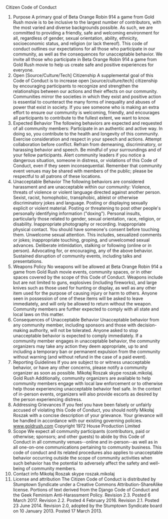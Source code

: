 
Citizen Code of Conduct
1. Purpose
A primary goal of Beta Orange Robin 914 a game from Gold Rush movie is to be inclusive to the largest number of contributors, with the most varied and diverse backgrounds possible. As such, we are committed to providing a friendly, safe and welcoming environment for all, regardless of gender, sexual orientation, ability, ethnicity, socioeconomic status, and religion (or lack thereof).
This code of conduct outlines our expectations for all those who participate in our community, as well as the consequences for unacceptable behavior.
We invite all those who participate in Beta Orange Robin 914 a game from Gold Rush movie to help us create safe and positive experiences for everyone.
2. Open [Source/Culture/Tech] Citizenship
A supplemental goal of this Code of Conduct is to increase open [source/culture/tech] citizenship by encouraging participants to recognize and strengthen the relationships between our actions and their effects on our community.
Communities mirror the societies in which they exist and positive action is essential to counteract the many forms of inequality and abuses of power that exist in society.
If you see someone who is making an extra effort to ensure our community is welcoming, friendly, and encourages all participants to contribute to the fullest extent, we want to know.
3. Expected Behavior
The following behaviors are expected and requested of all community members:
Participate in an authentic and active way. In doing so, you contribute to the health and longevity of this community.
Exercise consideration and respect in your speech and actions.
Attempt collaboration before conflict.
Refrain from demeaning, discriminatory, or harassing behavior and speech.
Be mindful of your surroundings and of your fellow participants. Alert community leaders if you notice a dangerous situation, someone in distress, or violations of this Code of Conduct, even if they seem inconsequential.
Remember that community event venues may be shared with members of the public; please be respectful to all patrons of these locations.
4. Unacceptable Behavior
The following behaviors are considered harassment and are unacceptable within our community:
Violence, threats of violence or violent language directed against another person.
Sexist, racist, homophobic, transphobic, ableist or otherwise discriminatory jokes and language.
Posting or displaying sexually explicit or violent material.
Posting or threatening to post other people's personally identifying information ("doxing").
Personal insults, particularly those related to gender, sexual orientation, race, religion, or disability.
Inappropriate photography or recording.
Inappropriate physical contact. You should have someone's consent before touching them.
Unwelcome sexual attention. This includes, sexualized comments or jokes; inappropriate touching, groping, and unwelcomed sexual advances.
Deliberate intimidation, stalking or following (online or in person).
Advocating for, or encouraging, any of the above behavior.
Sustained disruption of community events, including talks and presentations.
5. Weapons Policy
No weapons will be allowed at Beta Orange Robin 914 a game from Gold Rush movie events, community spaces, or in other spaces covered by the scope of this Code of Conduct. Weapons include but are not limited to guns, explosives (including fireworks), and large knives such as those used for hunting or display, as well as any other item used for the purpose of causing injury or harm to others. Anyone seen in possession of one of these items will be asked to leave immediately, and will only be allowed to return without the weapon. Community members are further expected to comply with all state and local laws on this matter.
6. Consequences of Unacceptable Behavior
Unacceptable behavior from any community member, including sponsors and those with decision-making authority, will not be tolerated.
Anyone asked to stop unacceptable behavior is expected to comply immediately.
If a community member engages in unacceptable behavior, the community organizers may take any action they deem appropriate, up to and including a temporary ban or permanent expulsion from the community without warning (and without refund in the case of a paid event).
7. Reporting Guidelines
If you are subject to or witness unacceptable behavior, or have any other concerns, please notify a community organizer as soon as possible. Mikołaj Roszak skype roszak.mikolaj.
Gold Rush
Additionally, community organizers are available to help community members engage with local law enforcement or to otherwise help those experiencing unacceptable behavior feel safe. In the context of in-person events, organizers will also provide escorts as desired by the person experiencing distress.
8. Addressing Grievances
If you feel you have been falsely or unfairly accused of violating this Code of Conduct, you should notify Mikołaj Roszak with a concise description of your grievance. Your grievance will be handled in accordance with our existing governing policies. www.goldrush.com
Copyright 1972 House Production Limited
9. Scope
We expect all community participants (contributors, paid or otherwise; sponsors; and other guests) to abide by this Code of Conduct in all community venues--online and in-person--as well as in all one-on-one communications pertaining to community business.
This code of conduct and its related procedures also applies to unacceptable behavior occurring outside the scope of community activities when such behavior has the potential to adversely affect the safety and well-being of community members.
10. Contact info
Mikołaj Roszak skype roszak.mikolaj
11. License and attribution
The Citizen Code of Conduct is distributed by Stumptown Syndicate under a Creative Commons Attribution-ShareAlike license.
Portions of text derived from the Django Code of Conduct and the Geek Feminism Anti-Harassment Policy.
Revision 2.3. Posted 6 March 2017.
Revision 2.2. Posted 4 February 2016.
Revision 2.1. Posted 23 June 2014.
Revision 2.0, adopted by the Stumptown Syndicate board on 10 January 2013. Posted 17 March 2013.
